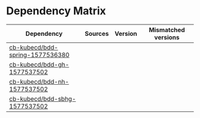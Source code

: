 # Dependency Matrix

Dependency | Sources | Version | Mismatched versions
---------- | ------- | ------- | -------------------
[cb-kubecd/bdd-spring-1577536380](https://github.com/cb-kubecd/bdd-spring-1577536380.git) |  | []() | 
[cb-kubecd/bdd-gh-1577537502](https://github.com/cb-kubecd/bdd-gh-1577537502.git) |  | []() | 
[cb-kubecd/bdd-nh-1577537502](https://github.com/cb-kubecd/bdd-nh-1577537502.git) |  | []() | 
[cb-kubecd/bdd-sbhg-1577537502](https://github.com/cb-kubecd/bdd-sbhg-1577537502.git) |  | []() | 
